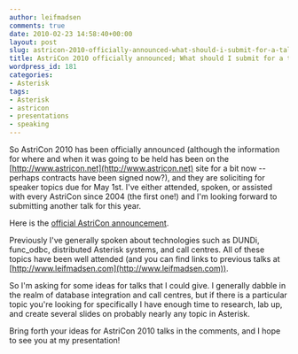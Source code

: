 ```yaml
---
author: leifmadsen
comments: true
date: 2010-02-23 14:58:40+00:00
layout: post
slug: astricon-2010-officially-announced-what-should-i-submit-for-a-talk-proposal
title: AstriCon 2010 officially announced; What should I submit for a talk proposal?!
wordpress_id: 181
categories:
- Asterisk
tags:
- Asterisk
- astricon
- presentations
- speaking
---
```


So AstriCon 2010 has been officially announced (although the information for where and when it was going to be held has been on the [http://www.astricon.net](http://www.astricon.net) site for a bit now -- perhaps contracts have been signed now?), and they are soliciting for speaker topics due for May 1st. I've either attended, spoken, or assisted with every AstriCon since 2004 (the first one!) and I'm looking forward to submitting another talk for this year.

Here is the [official AstriCon announcement](http://www.digium.com/en/mediacenter/viewpress.php?id=Digium-Announces-Seventh-Annual-AstriCon-to-be-held-October-26-28-2010).

Previously I've generally spoken about technologies such as DUNDi, func_odbc, distributed Asterisk systems, and call centres. All of these topics have been well attended (and you can find links to previous talks at [http://www.leifmadsen.com](http://www.leifmadsen.com)).

So I'm asking for some ideas for talks that I could give. I generally dabble in the realm of database integration and call centres, but if there is a particular topic you're looking for specifically I have enough time to research, lab up, and create several slides on probably nearly any topic in Asterisk.

Bring forth your ideas for AstriCon 2010 talks in the comments, and I hope to see you at my presentation!
